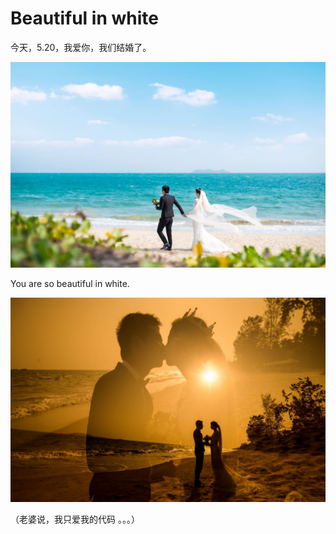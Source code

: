 # Beautiful in white


今天，5.20，我爱你，我们结婚了。

<!--more-->

![sea](/images/wedding/sea2.jpg)

You are so beautiful in white.

![kiss](/images/wedding/kiss.jpg)

（老婆说，我只爱我的代码 。。。）

